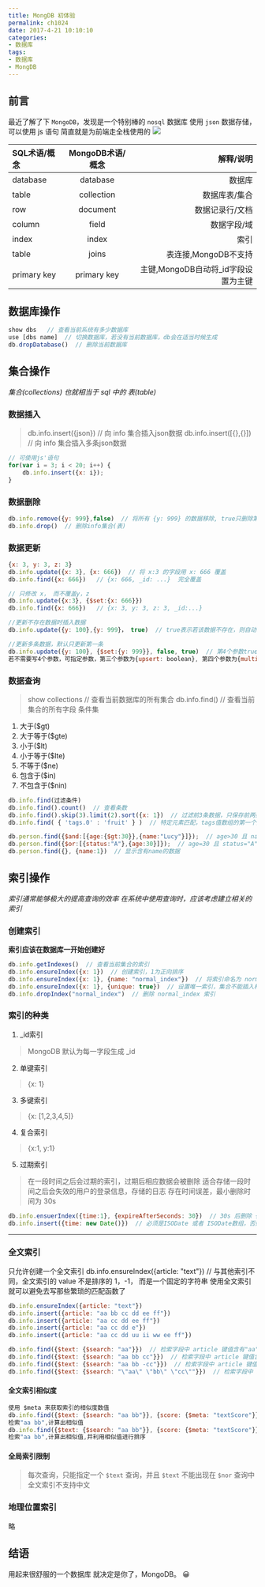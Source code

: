 ```yaml
---
title: MongDB 初体验
permalink: ch1024
date: 2017-4-21 10:10:10
categories:
- 数据库
tags:
- 数据库
- MongDB
---
```

## 前言
最近了解了下 `MongoDB`，发现是一个特别棒的 `nosql` 数据库
使用 `json` 数据存储，可以使用 js 语句
简直就是为前端走全栈使用的
![](http://oksbjk6b9.bkt.clouddn.com/mongodb-logo.png)

SQL术语/概念	| MongoDB术语/概念 |	解释/说明
:------------|:--------------:|------------:
database|	database	|数据库
table|	collection|	数据库表/集合
row|	document|	数据记录行/文档
column|	field|	数据字段/域
index|	index|	索引
table |joins	| 	表连接,MongoDB不支持
primary key|	primary key	|主键,MongoDB自动将_id字段设置为主键

## 数据库操作
```javascript
show dbs   // 查看当前系统有多少数据库
use [dbs name]  // 切换数据库，若没有当前数据库，db会在适当时候生成
db.dropDatabase()  // 删除当前数据库
```
## 集合操作
*集合(collections) 也就相当于 sql 中的 表(table)*
### 数据插入
> db.info.insert({json})	// 向 info 集合插入json数据
> db.info.insert([{},{}])  	// 向 info 集合插入多条json数据

```javascript
// 可使用js'语句
for(var i = 3; i < 20; i++) {
	db.info.insert({x: i});
}
```
### 数据删除
```javascript
db.info.remove({y: 999},false)  // 将所有 {y: 999} 的数据移除, true只删除第一个，默认false
db.info.drop()  // 删除info集合(表)
```
### 数据更新
```javascript
{x: 3, y: 3, z: 3}
db.info.update({x: 3}, {x: 666})  // 将 x:3 的字段用 x: 666 覆盖
db.info.find({x: 666})   // {x: 666, _id: ...}  完全覆盖

// 只修改 x， 而不覆盖y，z
db.info.update({x:3}, {$set:{x: 666}})  
db.info.find({x: 666})   // {x: 3, y: 3, z: 3, _id:...}

//更新不存在数据时插入数据
db.info.update({y: 100},{y: 999}， true)  // true表示若该数据不存在，则自动创建插入数据

//更新多条数据，默认只更新第一条
db.info.update({y: 100}, {$set:{y: 999}}, false, true)  // 第4个参数true表示将所有{y: 100} 的数据更新为{y: 999}
若不需要写4个参数，可指定参数，第三个参数为{upsert: boolean}, 第四个参数为{multi: boolean}
```
### 数据查询
> show collections  // 查看当前数据库的所有集合
> db.info.find()  // 查看当前集合的所有字段
> 条件集
 1. 大于($gt)
 2. 大于等于($gte)
 3. 小于($lt)
 4. 小于等于($lte)
 5. 不等于($ne)
 6. 包含于($in)
 7. 不包含于($nin)

```javascript
db.info.find(过滤条件)
db.info.find().count()  // 查看条数
db.info.find().skip(3).limit(2).sort({x: 1})  // 过滤前3条数据，只保存前两条，用x正序排序，倒叙-1
db.info.find( { 'tags.0' : 'fruit' } )  // 特定元素匹配，tags值数组的第一个元素

db.person.find({$and:[{age:{$gt:30}},{name:"Lucy"}]});  // age>30 且 name="Lucy"
db.person.find({$or:[{status:"A"},{age:30}]});  // age=30 且 status="A"
db.person.find({}, {name:1})  // 显示含有name的数据
```
## 索引操作
*索引通常能够极大的提高查询的效率*
*在系统中使用查询时，应该考虑建立相关的索引*
### 创建索引
**索引应该在数据库一开始创建好**
```javascript
db.info.getIndexes()  // 查看当前集合的索引
db.info.ensureIndex({x: 1})  // 创建索引，1为正向排序
db.info.ensureIndex({x: 1}, {name: "normal_index"})  // 将索引命名为 normal_index
db.info.ensureIndex({x: 1}, {unique: true})  // 设置唯一索引，集合不能插入相同索引值
db.info.dropIndex("normal_index")  // 删除 normal_index 索引
```
### 索引的种类
1. _id索引
 > MongoDB 默认为每一字段生成 _id
2. 单键索引
 > {x: 1}
3. 多键索引
 > {x: [1,2,3,4,5]}
4. 复合索引
 > {x:1, y:1}
5. 过期索引
 > 在一段时间之后会过期的索引，过期后相应数据会被删除
 > 适合存储一段时间之后会失效的用户的登录信息，存储的日志
 > 存在时间误差，最小删除时间为 30s
 
 ```javascript
db.info.ensuerIndex({time:1}, {expireAfterSeconds: 30})  // 30s 后删除 {time: 1}索引 
db.info.insert({time: new Date()})  // 必须是ISODate 或者 ISODate数组，否则不会自动删除，ISODate数组会以其中的最小时间进行删除
 ```
---
### 全文索引
只允许创建一个全文索引
db.info.ensureIndex({article: "text"})  // 与其他索引不同，全文索引的 value 不是排序的 1，-1， 而是一个固定的字符串
使用全文索引就可以避免去写那些繁琐的匹配函数了
```javascript
db.info.ensureIndex({article: "text"})
db.info.insert({article: "aa bb cc dd ee ff"})
db.info.insert({article: "aa cc dd ee ff"})
db.info.insert({article: "aa cc dd e"})
db.info.insert({article: "aa cc dd uu ii ww ee ff"})

db.info.find({$text: {$search: "aa"}})  // 检索字段中 article 键值含有"aa"的所有字段
db.info.find({$text: {$search: "aa bb cc"}})  // 检索字段中 article 键值含有 "aa" 或者 "bb" 或者 "cc"的所有字段
db.info.find({$text: {$search: "aa bb -cc"}})  // 检索字段中 article 键值含有 "aa" 或者 "bb" 并且不包含 "cc" 的所有字段
db.info.find({$text: {$search: "\"aa\" \"bb\" \"cc\""}})  // 检索字段中 article 键值含有 "aa", "bb" 和 "cc"的字段
```
#### 全文索引相似度
```javascript
使用 $meta 来获取索引的相似度数值
db.info.find({$text: {$search: "aa bb"}}, {score: {$meta: "textScore"}})  // 
检索"aa bb",计算出相似值
db.info.find({$text: {$search: "aa bb"}}, {score: {$meta: "textScore"}}).sort(score: {$meta: "textScore"})  // 
检索"aa bb",计算出相似值,并利用相似值进行排序
```
#### 全局索引限制
> 每次查询，只能指定一个 `$text` 查询，并且 `$text` 不能出现在 `$nor` 查询中
> 全文索引不支持中文

### 地理位置索引
略

## 结语
用起来很舒服的一个数据库
就决定是你了，MongoDB。
😀







